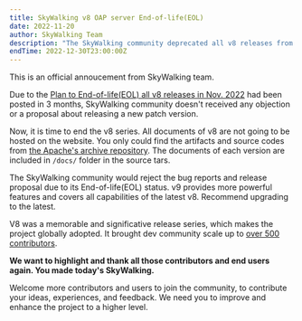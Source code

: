 ```yaml
---
title: SkyWalking v8 OAP server End-of-life(EOL) 
date: 2022-11-20
author: SkyWalking Team
description: "The SkyWalking community deprecated all v8 releases from the docs and download pages"
endTime: 2022-12-30T23:00:00Z
---
```


This is an official annoucement from SkyWalking team.

Due to the [Plan to End-of-life(EOL) all v8 releases in Nov. 2022](../deprecate-v8/index.md) had been posted in 3 months,
SkyWalking community doesn't received any objection or a proposal about releasing a new patch version.

Now, it is time to end the v8 series. All documents of v8 are not going to be hosted on the website. 
You only could find the artifacts and source codes from [the Apache's archive repository](https://archive.apache.org/dist/skywalking/).
The documents of each version are included in `/docs/` folder in the source tars.

The SkyWalking community would reject the bug reports and release proposal due to its End-of-life(EOL) status. v9 provides more powerful features and
covers all capabilities of the latest v8. Recommend upgrading to the latest.

V8 was a memorable and significative release series, which makes the project globally adopted. It brought dev community scale 
up to [over 500 contributors](https://skywalking.apache.org/blog/2021-07-12-500-contributors-mark/).

**We want to highlight and thank all those contributors and end users again. You made today's SkyWalking.**

Welcome more contributors and users to join the community, to contribute your ideas, experiences, and feedback. We need you to improve and enhance 
the project to a higher level.